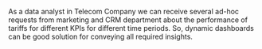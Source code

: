 As a data analyst in Telecom Company we can receive several ad-hoc requests from marketing and CRM department about the performance of tariffs for different KPIs for different time periods. So, dynamic dashboards can be good solution for conveying all required insights.
